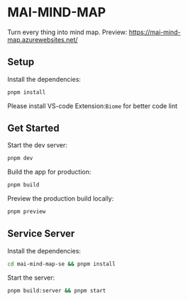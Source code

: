 # MAI-MIND-MAP
Turn every thing into mind map.
Preview: https://mai-mind-map.azurewebsites.net/

## Setup

Install the dependencies:

```bash
pnpm install
```
Please install VS-code Extension:`Biome` for better code lint


## Get Started

Start the dev server:

```bash
pnpm dev
```

Build the app for production:

```bash
pnpm build
```

Preview the production build locally:

```bash
pnpm preview
```

## Service Server

Install the dependencies:

```bash
cd mai-mind-map-se && pnpm install
```

Start the server:

```bash
pnpm build:server && pnpm start
```
